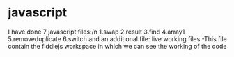 # javascript
 I have done 7 javascript files:/n
   1.swap
   2.result
   3.find
   4.array1
   5.removeduplicate
   6.switch
and an additional  file: live working files
    -This file contain the fiddlejs workspace in which we can see the working of the code 
   
